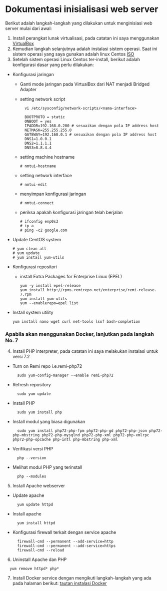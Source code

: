 # Dokumentasi inisialisasi web server
Berikut adalah langkah-langkah yang dilakukan untuk menginisiasi web server mulai dari awal:
1. Install perangkat lunak virtualisasi, pada catatan ini saya menggunakan [VirtualBox](https://www.virtualbox.org/)
2. Kemudian langkah selanjutnya adalah instalasi sistem operasi. Saat ini sistem operasi yang saya gunakan adalah linux Centos [ISO](http://isoredirect.centos.org/centos/7/isos/x86_64/)
3. Setelah sistem operasi Linux Centos ter-install, berikut adalah konfigurasi dasar yang perlu dilakukan:
  - Konfigurasi jaringan
      - Ganti mode jaringan pada VirtualBox dari NAT menjadi Bridged Adapter
      - setting network script
          ```
            vi /etc/sysconfig/network-scripts/<nama-interface>
          ```
     
          ```
            BOOTPROTO = static
            ONBOOT = yes
            IPADDR=192.168.0.200 # sesuaikan dengan pola IP address host
            NETMASK=255.255.255.0
            GATEWAY=192.168.0.1 # sesuaikan dengan pola IP address host
            DNS1=1.0.0.1
            DNS2=1.1.1.1
            DNS3=8.8.4.4 
          ```
    - setting machine hostname
        ```
        # nmtui-hostname
        ```
    - setting network interface
        ```
        # nmtui-edit
        ```
    - menyimpan konfigurasi jaringan
        ```
        # nmtui-connect
        ```
    - periksa apakah konfigurasi jaringan telah berjalan
        ```
        # ifconfig enp0s3
        # ip a
        # ping -c2 google.com
        ```
  - Update CentOS system 
      ```
      # yum clean all
      # yum update
      # yum install yum-utils
      ```

  - Konfigurasi repositori
      - install Extra Packages for Enterprise Linux (EPEL)
        ```
        yum -y install epel-release
        yum install http://rpms.remirepo.net/enterprise/remi-release-7.rpm
        yum install yum-utils
        yum --enablerepo=epel list
        ```

  - Install system utility
    ```
    yum install nano wget curl net-tools lsof bash-completion
    ```

### Apabila akan menggunakan Docker, lanjutkan pada langkah No. 7


4. Install PHP interpreter, pada catatan ini saya melakukan instalasi untuk versi 7.2
  - Turn on Remi repo i.e.remi-php72
    ```
      sudo yum-config-manager --enable remi-php72
    ```
  - Refresh repository
    ```
      sudo yum update
    ```
  - Install PHP
    ```
      sudo yum install php
    ```
  - Install modul yang biasa digunakan
    ```
      sudo yum install php72-php-fpm php72-php-gd php72-php-json php72-php-mbstring php72-php-mysqlnd php72-php-xml php72-php-xmlrpc php72-php-opcache php-intl php-mbstring php-xml 
    ```
  - Verifikasi versi PHP
    ```
      php --version
    ```
  - Melihat modul PHP yang terinstall
    ```
      php --modules
    ```
5. Install Apache webserver
  - Update apache
      ```
        yum update httpd
      ```
  - Install apache
      ```
        yum install httpd
      ```
  - Konfigurasi firewall terkait dengan service apache
      ```
        firewall-cmd --permanent --add-service=http
        firewall-cmd --permanent --add-service=https
        firewall-cmd --reload
      ```
6. Uninstall Apache dan PHP
  ```
    yum remove httpd* php*
  ```
7. Install Docker service dengan mengikuti langkah-langkah yang ada pada halaman berikut: [tautan instalasi Docker](https://github.com/rizalespe/Catatan-Docker/blob/master/Instalasi-Docker.md) 
